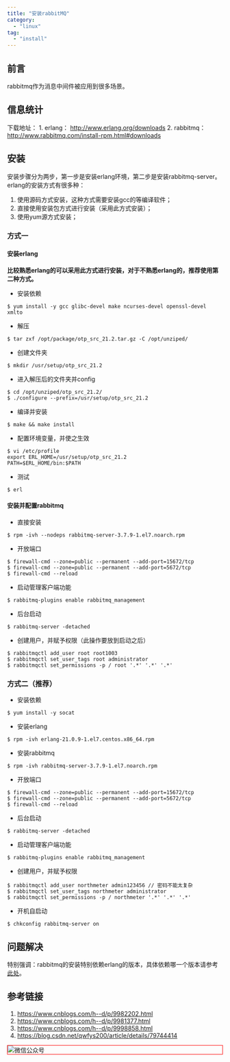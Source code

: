 ```yaml
---
title: "安装rabbitMQ"
category:
  - "linux"
tag:
  - "install"
---
```



## 前言

rabbitmq作为消息中间件被应用到很多场景。

## 信息统计

下载地址：
    1. erlang： http://www.erlang.org/downloads
    2. rabbitmq： http://www.rabbitmq.com/install-rpm.html#downloads

## 安装

安装步骤分为两步，第一步是安装erlang环境，第二步是安装rabbitmq-server。erlang的安装方式有很多种：

1. 使用源码方式安装，这种方式需要安装gcc的等编译软件；
2. 直接使用安装包方式进行安装（采用此方式安装）；
3. 使用yum源方式安装；

### 方式一

#### 安装erlang

**比较熟悉erlang的可以采用此方式进行安装，对于不熟悉erlang的，推荐使用第二种方式。**

- 安装依赖

```
$ yum install -y gcc glibc-devel make ncurses-devel openssl-devel xmlto
```

- 解压

```
$ tar zxf /opt/package/otp_src_21.2.tar.gz -C /opt/unziped/
```

- 创建文件夹

```
$ mkdir /usr/setup/otp_src_21.2
```

- 进入解压后的文件夹并config

```
$ cd /opt/unziped/otp_src_21.2/
$ ./configure --prefix=/usr/setup/otp_src_21.2
```

- 编译并安装

```
$ make && make install
```

- 配置环境变量，并使之生效

```
$ vi /etc/profile
export ERL_HOME=/usr/setup/otp_src_21.2
PATH=$ERL_HOME/bin:$PATH
```

- 测试

```
$ erl
```

#### 安装并配置rabbitmq

- 直接安装

```
$ rpm -ivh --nodeps rabbitmq-server-3.7.9-1.el7.noarch.rpm
```

- 开放端口

```
$ firewall-cmd --zone=public --permanent --add-port=15672/tcp
$ firewall-cmd --zone=public --permanent --add-port=5672/tcp
$ firewall-cmd --reload
```

- 启动管理客户端功能

```
$ rabbitmq-plugins enable rabbitmq_management
```

- 后台启动

```
$ rabbitmq-server -detached
```

- 创建用户，并赋予权限（此操作要放到启动之后）

```
$ rabbitmqctl add_user root root1003
$ rabbitmqctl set_user_tags root administrator
$ rabbitmqctl set_permissions -p / root '.*' '.*' '.*'
```

### 方式二（推荐）

- 安装依赖

```
$ yum install -y socat
```

- 安装erlang

```
$ rpm -ivh erlang-21.0.9-1.el7.centos.x86_64.rpm
```

- 安装rabbitmq

```
$ rpm -ivh rabbitmq-server-3.7.9-1.el7.noarch.rpm
```

- 开放端口

```
$ firewall-cmd --zone=public --permanent --add-port=15672/tcp
$ firewall-cmd --zone=public --permanent --add-port=5672/tcp
$ firewall-cmd --reload
```

- 后台启动

```
$ rabbitmq-server -detached
```

- 启动管理客户端功能

```
$ rabbitmq-plugins enable rabbitmq_management
```

- 创建用户，并赋予权限

```
$ rabbitmqctl add_user northmeter admin123456 // 密码不能太复杂
$ rabbitmqctl set_user_tags northmeter administrator
$ rabbitmqctl set_permissions -p / northmeter '.*' '.*' '.*'
```

- 开机自启动

```
$ chkconfig rabbitmq-server on
```

## 问题解决

特别强调：rabbitmq的安装特别依赖erlang的版本，具体依赖哪一个版本请参考[此处](http://www.rabbitmq.com/which-erlang.html)。

## 参考链接

1. https://www.cnblogs.com/h--d/p/9982202.html
2. https://www.cnblogs.com/h--d/p/9981377.html
3. https://www.cnblogs.com/h--d/p/9998858.html
4. https://blog.csdn.net/qwfys200/article/details/79744414
<img style="border:1px red solid; display:block; margin:0 auto;" :src="$withBase('/qrcode.jpg')" alt="微信公众号" />
